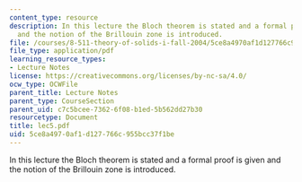 ```yaml
---
content_type: resource
description: In this lecture the Bloch theorem is stated and a formal proof is given
  and the notion of the Brillouin zone is introduced.
file: /courses/8-511-theory-of-solids-i-fall-2004/5ce8a4970af1d127766c955bcc37f1be_lec5.pdf
file_type: application/pdf
learning_resource_types:
- Lecture Notes
license: https://creativecommons.org/licenses/by-nc-sa/4.0/
ocw_type: OCWFile
parent_title: Lecture Notes
parent_type: CourseSection
parent_uid: c7c5bcee-7362-6f08-b1ed-5b562dd27b30
resourcetype: Document
title: lec5.pdf
uid: 5ce8a497-0af1-d127-766c-955bcc37f1be
---
```

In this lecture the Bloch theorem is stated and a formal proof is given and the notion of the Brillouin zone is introduced.